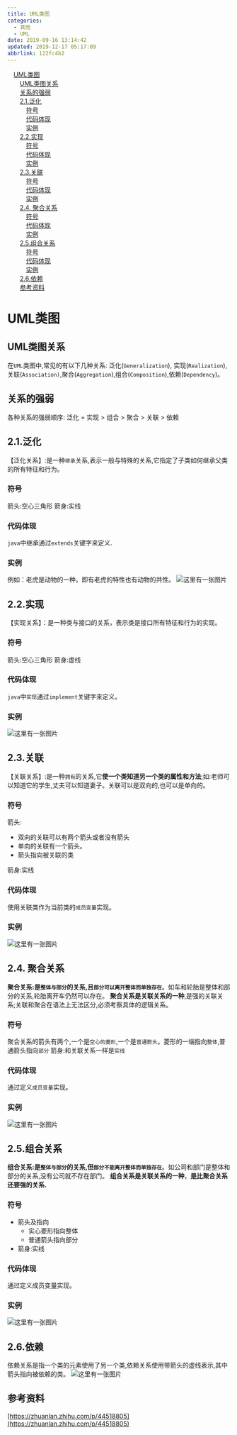 ```yaml
---
title: UML类图
categories: 
  - 其他
  - UML
date: 2019-09-16 13:14:42
updated: 2019-12-17 05:17:09
abbrlink: 122fc4b2
---
```

<div id='my_toc'><a href="/blog/122fc4b2/#UML类图" class="header_1">UML类图</a><br><a href="/blog/122fc4b2/#UML类图关系" class="header_2">UML类图关系</a><br><a href="/blog/122fc4b2/#关系的强弱" class="header_2">关系的强弱</a><br><a href="/blog/122fc4b2/#2.1.泛化" class="header_2">2.1.泛化</a><br><a href="/blog/122fc4b2/#符号" class="header_3">符号</a><br><a href="/blog/122fc4b2/#代码体现" class="header_3">代码体现</a><br><a href="/blog/122fc4b2/#实例" class="header_3">实例</a><br><a href="/blog/122fc4b2/#2.2.实现" class="header_2">2.2.实现</a><br><a href="/blog/122fc4b2/#符号" class="header_3">符号</a><br><a href="/blog/122fc4b2/#代码体现" class="header_3">代码体现</a><br><a href="/blog/122fc4b2/#实例" class="header_3">实例</a><br><a href="/blog/122fc4b2/#2.3.关联" class="header_2">2.3.关联</a><br><a href="/blog/122fc4b2/#符号" class="header_3">符号</a><br><a href="/blog/122fc4b2/#代码体现" class="header_3">代码体现</a><br><a href="/blog/122fc4b2/#实例" class="header_3">实例</a><br><a href="/blog/122fc4b2/#2.4.-聚合关系" class="header_2">2.4. 聚合关系</a><br><a href="/blog/122fc4b2/#符号" class="header_3">符号</a><br><a href="/blog/122fc4b2/#代码体现" class="header_3">代码体现</a><br><a href="/blog/122fc4b2/#实例" class="header_3">实例</a><br><a href="/blog/122fc4b2/#2.5.组合关系" class="header_2">2.5.组合关系</a><br><a href="/blog/122fc4b2/#符号" class="header_3">符号</a><br><a href="/blog/122fc4b2/#代码体现" class="header_3">代码体现</a><br><a href="/blog/122fc4b2/#实例" class="header_3">实例</a><br><a href="/blog/122fc4b2/#2.6.依赖" class="header_2">2.6.依赖</a><br><a href="/blog/122fc4b2/#参考资料" class="header_2">参考资料</a><br></div>
<style>.header_1{margin-left: 1em;}.header_2{margin-left: 2em;}.header_3{margin-left: 3em;}.header_4{margin-left: 4em;}.header_5{margin-left: 5em;}.header_6{margin-left: 6em;}</style>
<!--more-->
<script>if (navigator.platform.search('arm')==-1){document.getElementById('my_toc').style.display = 'none';}var e,p = document.getElementsByTagName('p');while (p.length>0) {e = p[0];e.parentElement.removeChild(e);}</script>

<!--end-->
# UML类图 #
## UML类图关系 ##
在`UML`类图中,常见的有以下几种关系: 泛化(`Generalization`), 实现(`Realization`),关联(`Association)`,聚合(`Aggregation`),组合(`Composition`),依赖(`Dependency`)。
## 关系的强弱 ##
各种关系的强弱顺序: 泛化 = 实现 > 组合 > 聚合 > 关联 > 依赖
## 2.1.泛化 ##
【泛化关系】:是一种`继承`关系,表示一般与特殊的关系,它指定了子类如何继承父类的所有特征和行为。
### 符号 ###
箭头:空心三角形
箭身:实线
### 代码体现 ###
`java`中继承通过`extends`关键字来定义.
### 实例 ###
例如：老虎是动物的一种，即有老虎的特性也有动物的共性。
![这里有一张图片](https://image-1257720033.cos.ap-shanghai.myqcloud.com/blog/Others/%E6%96%B0%E5%BB%BA%E6%96%87%E4%BB%B6%E5%A4%B9/UML/1.png)
## 2.2.实现 ##
【实现关系】：是一种类与接口的关系，表示类是接口所有特征和行为的实现。
### 符号 ###
箭头:空心三角形
箭身:虚线
### 代码体现 ###
`java`中`实现`通过`implement`关键字来定义。
### 实例 ###
![这里有一张图片](https://image-1257720033.cos.ap-shanghai.myqcloud.com/blog/Others/%E6%96%B0%E5%BB%BA%E6%96%87%E4%BB%B6%E5%A4%B9/UML/2.png)
## 2.3.关联 ##
【关联关系】:是一种`拥有`的关系,它**使一个类知道另一个类的属性和方法**;如:老师可以知道它的学生,丈夫可以知道妻子。关联可以是双向的,也可以是单向的。
### 符号 ###
箭头:
- 双向的关联可以有两个箭头或者没有箭头
- 单向的关联有一个箭头。
- 箭头指向被关联的类

箭身:实线

### 代码体现 ###
使用关联类作为当前类的`成员变量`实现。
### 实例 ###
![这里有一张图片](https://image-1257720033.cos.ap-shanghai.myqcloud.com/blog/Others/%E6%96%B0%E5%BB%BA%E6%96%87%E4%BB%B6%E5%A4%B9/UML/3.png)
## 2.4. 聚合关系 ##
**聚合关系:是`整体与部分`的关系,且`部分可以离开整体而单独存在`**。如车和轮胎是整体和部分的关系,轮胎离开车仍然可以存在。
**聚合关系是关联关系的一种**,是强的关联关系;关联和聚合在语法上无法区分,必须考察具体的逻辑关系。
### 符号 ###
聚合关系的箭头有两个,一个是`空心的菱形`,一个是`普通箭头`。菱形的一端指向`整体`,普通箭头指向`部分`
箭身:和关联关系一样是`实线`
### 代码体现 ###
通过定义`成员变量`实现。
### 实例 ###
![这里有一张图片](https://image-1257720033.cos.ap-shanghai.myqcloud.com/blog/Others/%E6%96%B0%E5%BB%BA%E6%96%87%E4%BB%B6%E5%A4%B9/UML/4.png)
## 2.5.组合关系 ##
**组合关系:是`整体与部分`的关系,但`部分不能离开整体而单独存在`**。如公司和部门是整体和部分的关系,没有公司就不存在部门。
**组合关系是关联关系的一种**，**是比聚合关系还要强的关系.**
### 符号 ###
- 箭头及指向
    - 实心菱形指向整体
    - 普通箭头指向部分
- 箭身:实线

### 代码体现 ###
通过定义成员变量实现。
### 实例 ###
![这里有一张图片](https://image-1257720033.cos.ap-shanghai.myqcloud.com/blog/Others/%E6%96%B0%E5%BB%BA%E6%96%87%E4%BB%B6%E5%A4%B9/UML/5.png)
## 2.6.依赖 ##
依赖关系是指一个类的元素使用了另一个类,依赖关系使用带箭头的虚线表示,其中箭头指向被依赖的类。
![这里有一张图片](https://image-1257720033.cos.ap-shanghai.myqcloud.com/blog/Others/UML/1.png)

## 参考资料 ##
[https://zhuanlan.zhihu.com/p/44518805](https://zhuanlan.zhihu.com/p/44518805)
